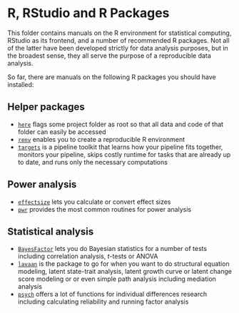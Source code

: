 # R, RStudio and R Packages

This folder contains manuals on the R environment for statistical computing, RStudio as its frontend, and a number of recommended R packages. Not all of the latter have been developed strictly for data analysis purposes, but in the broadest sense, they all serve the purpose of a reproducible data analysis.

So far, there are manuals on the following R packages you should have installed:

## Helper packages

- [`here`](https://github.com/alex-strobel/DPP-LabManual/blob/main/Research/Analysis/Software/R/here/here.md) flags some project folder as root so that all data and code of that folder can easily be accessed
- [`renv`](renv/renv.md) enables you to create a reproducible R environment
- [`targets`](targets/targets.md) is a pipeline toolkit that learns how your pipeline fits together, monitors your pipeline, skips costly runtime for tasks that are already up to date, and runs only the necessary computations
 
## Power analysis 

- [`effectsize`](https://github.com/alex-strobel/DPP-LabManual/wiki/R-package-effectsize) lets you calculate or convert effect sizes
- [`pwr`](https://github.com/alex-strobel/DPP-LabManual/wiki/R-package-pwr) provides the most common routines for power analysis
  
## Statistical analysis

- [`BayesFactor`](https://github.com/alex-strobel/DPP-LabManual/wiki/R-package-BayesFactor) lets you do Bayesian statistics for a number of tests including correlation analysis, *t*-tests or ANOVA
- [`lavaan`](https://github.com/alex-strobel/DPP-LabManual/wiki/R-package-lavaan) is the package to go for when you want to do structural equation modeling, latent state-trait analysis, latent growth curve or latent change score modeling or or even simple path analysis including mediation analysis
- [`psych`](https://github.com/alex-strobel/DPP-LabManual/wiki/R-package-psych) offers a lot of functions for individual differences research including calculating reliability and running factor analysis

